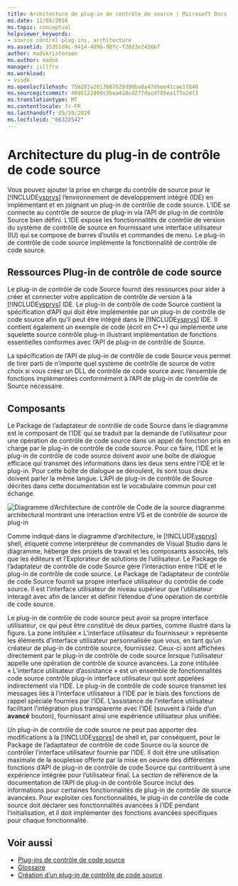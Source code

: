 ```yaml
---
title: Architecture de plug-in de contrôle de source | Microsoft Docs
ms.date: 11/04/2016
ms.topic: conceptual
helpviewer_keywords:
- source control plug-ins, architecture
ms.assetid: 35351d4c-9414-409b-98fc-f2023e2426b7
author: madskristensen
ms.author: madsk
manager: jillfra
ms.workload:
- vssdk
ms.openlocfilehash: 75b283a2013b67b28d90ba8a47dbee41cae1f848
ms.sourcegitcommit: 40d612240dc5bea418cd27fdacdf85ea177e2df3
ms.translationtype: MT
ms.contentlocale: fr-FR
ms.lasthandoff: 05/29/2019
ms.locfileid: "66322542"
---
```

# <a name="source-control-plug-in-architecture"></a>Architecture du plug-in de contrôle de code source
Vous pouvez ajouter la prise en charge du contrôle de source pour le [!INCLUDE[vsprvs](../../code-quality/includes/vsprvs_md.md)] l’environnement de développement intégré (IDE) en implémentant et en joignant un plug-in de contrôle de code source. L’IDE se connecte au contrôle de source de plug-in via l’API de plug-in de contrôle Source bien défini. L’IDE expose les fonctionnalités de contrôle de version du système de contrôle de source en fournissant une interface utilisateur (IU) qui se compose de barres d’outils et commandes de menu. Le plug-in de contrôle de code source implémente la fonctionnalité de contrôle de code source.

## <a name="source-control-plug-in-resources"></a>Ressources Plug-in de contrôle de code source
 Le plug-in de contrôle de code Source fournit des ressources pour aider à créer et connecter votre application de contrôle de version à la [!INCLUDE[vsprvs](../../code-quality/includes/vsprvs_md.md)] IDE. Le plug-in de contrôle de code Source contient la spécification d’API qui doit être implémentée par un plug-in de contrôle de code source afin qu’il peut être intégré dans le [!INCLUDE[vsprvs](../../code-quality/includes/vsprvs_md.md)] IDE. Il contient également un exemple de code (écrit en C++) qui implémente une squelette source contrôle plug-in illustrant implémentation de fonctions essentielles conformes avec l’API de plug-in de contrôle de Source.

 La spécification de l’API de plug-in de contrôle de code Source vous permet de tirer parti de n’importe quel système de contrôle de source de votre choix si vous créez un DLL de contrôle de code source avec l’ensemble de fonctions implémentées conformément à l’API de plug-in de contrôle de Source nécessaire.

## <a name="components"></a>Composants
 Le Package de l’adaptateur de contrôle de code Source dans le diagramme est le composant de l’IDE qui se traduit par la demande de l’utilisateur pour une opération de contrôle de code source dans un appel de fonction pris en charge par le plug-in de contrôle de code source. Pour ce faire, l’IDE et le plug-in de contrôle de code source doivent avoir une boîte de dialogue efficace qui transmet des informations dans les deux sens entre l’IDE et le plug-in. Pour cette boîte de dialogue se déroulent, ils sont tous deux doivent parler la même langue. L’API de plug-in de contrôle de Source décrites dans cette documentation est le vocabulaire commun pour cet échange.

 ![Diagramme d’Architecture de contrôle de Code de la source](../../extensibility/internals/media/vs_sccsdk_plug_in_arch.gif "vs_sccsdk_plug_in_arch") diagramme architectural montrant une interaction entre VS et de contrôle de source de plug-in

 Comme indiqué dans le diagramme d’architecture, le [!INCLUDE[vsprvs](../../code-quality/includes/vsprvs_md.md)] shell, étiqueté comme interpréteur de commandes de Visual Studio dans le diagramme, héberge des projets de travail et les composants associés, tels que les éditeurs et l’Explorateur de solutions de l’utilisateur. Le Package de l’adaptateur de contrôle de code Source gère l’interaction entre l’IDE et le plug-in de contrôle de code source. Le Package de l’adaptateur de contrôle de code Source fournit sa propre interface utilisateur du contrôle de code source. Il est l’interface utilisateur de niveau supérieur que l’utilisateur interagit avec afin de lancer et définir l’étendue d’une opération de contrôle de code source.

 Le plug-in de contrôle de code source peut avoir sa propre interface utilisateur, ce qui peut être constitué de deux parties, comme illustré dans la figure. La zone intitulée « L’interface utilisateur du fournisseur » représente les éléments d’interface utilisateur personnalisée que vous, en tant qu’un créateur de plug-in de contrôle source, fournissez. Ceux-ci sont affichées directement par le plug-in de contrôle de code source lorsque l’utilisateur appelle une opération de contrôle de source avancées. La zone intitulée « L’interface utilisateur d’assistance » est un ensemble de fonctionnalités code source contrôle plug-in interface utilisateur qui sont appelées indirectement via l’IDE. Le plug-in de contrôle de code source transmet les messages liés à l’interface utilisateur à l’IDE par le biais des fonctions de rappel spéciale fournies par l’IDE. L’assistance de l’interface utilisateur facilitant l’intégration plus transparente avec l’IDE (souvent à l’aide d’un **avancé** bouton), fournissant ainsi une expérience utilisateur plus unifiée.

 Un plug-in de contrôle de code source ne peut pas apporter des modifications à la [!INCLUDE[vsprvs](../../code-quality/includes/vsprvs_md.md)] de shell et, par conséquent, pour le Package de l’adaptateur de contrôle de code Source ou la source de contrôler l’interface utilisateur fournie par l’IDE. Il doit être une utilisation maximale de la souplesse offerte par la mise en oeuvre des différentes fonctions d’API de plug-in de contrôle de code Source qui contribuent à une expérience intégrée pour l’utilisateur final. La section de référence de la documentation de l’API de plug-in de contrôle Source inclut des informations pour certaines fonctionnalités de plug-in de contrôle de source avancées. Pour exploiter ces fonctionnalités, le plug-in de contrôle de code source doit déclarer ses fonctionnalités avancées à l’IDE pendant l’initialisation, et il doit implémenter des fonctions avancées spécifiques pour chaque fonctionnalité.

## <a name="see-also"></a>Voir aussi
- [Plug-ins de contrôle de code source](../../extensibility/source-control-plug-ins.md)
- [Glossaire](../../extensibility/source-control-plug-in-glossary.md)
- [Création d’un plug-in de contrôle de code source](../../extensibility/internals/creating-a-source-control-plug-in.md)
